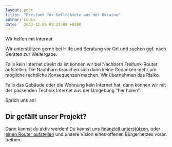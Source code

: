 ```yaml
---
layout: post
title:  "Freifunk für Geflüchtete aus der Ukraine"
author: Louis
date:   2022-12-05 09:23:00 +0200
---
```


Wir helfen mit Internet.

Wir unterstützen gerne bei Hilfe und Beratung vor Ort und suchen ggf. nach Geräten zur Weitergabe.

Falls kein Internet direkt da ist können wir bei Nachbarn Freifunk-Router aufstellen.
Die Nachbarn brauchen sich dann keine Gedanken mehr um mögliche rechtliche Konsequenzen machen.
Wir übernehmen das Risiko.

Falls das Gebäude oder die Wohnung kein Internet hat, dann können wir mit der passenden Technik Internet aus der Umgebung "her holen".

Sprich uns an!

## Dir gefällt unser Projekt?
Dann kannst du aktiv werden!
Du kannst uns [finanziell unterstützen](https://bremen.freifunk.net/verein/#spenden),
oder [einen Router aufstellen](https://bremen.freifunk.net/anleitungen.html) und unsere Vision eines offenen Bürgernetzes voran treiben.
